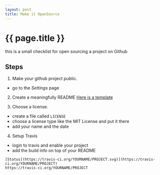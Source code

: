 ```yaml
---
layout: post
title: Make it OpenSource
---
```


{{ page.title }}
================

this is a small checklist for open sourcing a project on Github

## Steps
1. Make your github project public.

 * go to the *Settings* page

2. Create a meaningfully README
  [Here is a template](https://gist.github.com/stereosupersonic/00be9ab2a0bc0accaf68aade53815dbf)

3. Choose a license.
  * create a file called ```LICENSE```
  * choose a license type like the MIT License and put it there
  * add your name and the date

4. Setup Travis
  * login to travis and enable your project
  * add the build info on top of your README

  ```  
[Status](https://travis-ci.org/YOURNAME/PROJECT.svg)](https://travis-ci.org/YOURNAME/PROJECT)
https://travis-ci.org/YOURNAME/PROJECT
  ```
